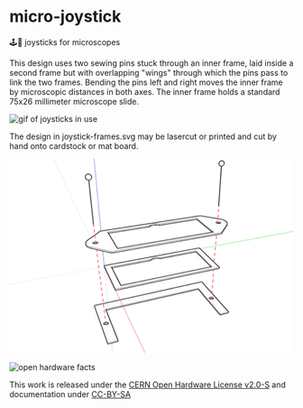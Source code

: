# micro-joystick

🕹️🔬 joysticks for microscopes

This design uses two sewing pins stuck through an inner frame, laid inside a second frame but with overlapping "wings" through which the pins pass to link the two frames. Bending the pins left and right moves the inner frame by microscopic distances in both axes. The inner frame holds a standard 75x26 millimeter microscope slide. 

![gif of joysticks in use](https://github.com/jywarren/micro-joystick/blob/gh-pages/micro-joystick.gif?raw=true)

The design in joystick-frames.svg may be lasercut or printed and cut by hand onto cardstock or mat board. 

![assembly diagram](https://github.com/jywarren/micro-joystick/blob/gh-pages/micro-joystick.png?raw=true)

![open hardware facts](https://jywarren.github.io/certification-mark-generator/premade/CERN-OHL-2.0-S_GPL-3.0-only_CC-BY-SA-4.0.svg)


This work is released under the [CERN Open Hardware License v2.0-S](https://ohwr.org/project/cernohl/wikis/uploads/002d0b7d5066e6b3829168730237bddb/cern_ohl_s_v2.txt) and documentation under [CC-BY-SA](http://creativecommons.org/licenses/by-sa/4.0/)
